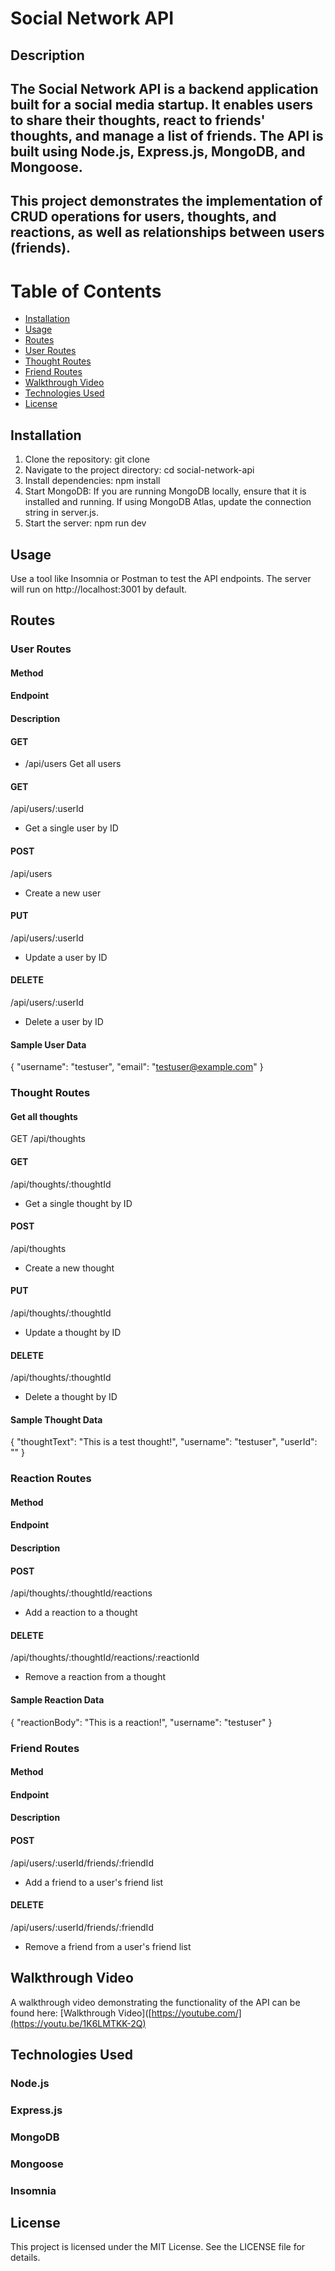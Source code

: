 # Social Network API

## Description

## The Social Network API is a backend application built for a social media startup. It enables users to share their thoughts, react to friends' thoughts, and manage a list of friends. The API is built using Node.js, Express.js, MongoDB, and Mongoose.

## This project demonstrates the implementation of CRUD operations for users, thoughts, and reactions, as well as relationships between users (friends).

# Table of Contents

- [Installation](#installation)
- [Usage](#usage)
- [Routes](#routes)
 - [User Routes](#user-routes)
 - [Thought Routes](#thought-routes)
 - [Friend Routes](#friend-routes)
- [Walkthrough Video](#walk-through)
- [Technologies Used](#technologies-used)
- [License](#License)

## Installation

1. Clone the repository:
git clone <repository-url>
2. Navigate to the project directory:
cd social-network-api
3. Install dependencies:
npm install
4. Start MongoDB:
If you are running MongoDB locally, ensure that it is installed and running.
If using MongoDB Atlas, update the connection string in server.js.
5. Start the server:
npm run dev

## Usage
Use a tool like Insomnia or Postman to test the API endpoints.
The server will run on http://localhost:3001 by default.

## Routes
### User Routes
#### Method
#### Endpoint
#### Description

#### GET
- /api/users
Get all users
#### GET
/api/users/:userId
- Get a single user by ID
#### POST
/api/users
- Create a new user
#### PUT
/api/users/:userId
- Update a user by ID
#### DELETE
/api/users/:userId
- Delete a user by ID
#### Sample User Data
{
  "username": "testuser",
  "email": "testuser@example.com"
}

### Thought Routes
#### Get all thoughts
GET
/api/thoughts
#### GET
/api/thoughts/:thoughtId
- Get a single thought by ID
#### POST
/api/thoughts
- Create a new thought
#### PUT
/api/thoughts/:thoughtId
- Update a thought by ID
#### DELETE
/api/thoughts/:thoughtId
- Delete a thought by ID
#### Sample Thought Data
{
"thoughtText": "This is a test thought!",
  "username": "testuser",
  "userId": "<userId>"
}
### Reaction Routes
#### Method
#### Endpoint
#### Description

#### POST
/api/thoughts/:thoughtId/reactions
- Add a reaction to a thought
#### DELETE
/api/thoughts/:thoughtId/reactions/:reactionId
- Remove a reaction from a thought
#### Sample Reaction Data
{
  "reactionBody": "This is a reaction!",
  "username": "testuser"
}

### Friend Routes

#### Method
#### Endpoint
#### Description

#### POST
/api/users/:userId/friends/:friendId
- Add a friend to a user's friend list
#### DELETE
/api/users/:userId/friends/:friendId
- Remove a friend from a user's friend list

## Walkthrough Video
A walkthrough video demonstrating the functionality of the API can be found here: [Walkthrough Video]([https://youtube.com/](https://youtu.be/1K6LMTKK-2Q)

## Technologies Used

### Node.js

### Express.js

### MongoDB

### Mongoose

### Insomnia

## License
This project is licensed under the MIT License. See the LICENSE file for details.
